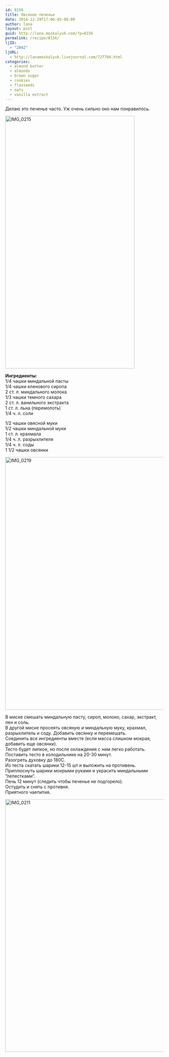 ```yaml
---
id: 8156
title: Овсяное печенье
date: 2014-12-29T17:06:03-08:00
author: lana
layout: post
guid: http://lana.moskalyuk.com/?p=8156
permalink: /recipe/8156/
ljID:
  - "2842"
ljURL:
  - http://lanamoskalyuk.livejournal.com/727784.html
categories:
  - almond butter
  - almonds
  - brown sugar
  - cookies
  - flaxseeds
  - oats
  - vanilla extract
---
```

Делаю это печенье часто. Уж очень сильно оно нам понравилось.

[<img loading="lazy" src="https://farm8.staticflickr.com/7533/15936576448_1f1be59346_c.jpg" alt="IMG_0215" width="411" height="800" />](https://www.flickr.com/photos/67405678@N00/15936576448 "IMG_0215 by lana.moskalyuk, on Flickr")

**Ингредиенты:**  
1/4 чашки миндальной пасты  
1/4 чашки кленового сиропа  
2 ст. л. миндального молока  
1/3 чашки темного сахара  
2 ст. л. ванильного экстракта  
1 ст. л. льна (перемолоть)  
1/4 ч. л. соли

1/2 чашки овясной муки  
1/2 чашки миндальной муки  
1 ст. л. крахмала  
1/4 ч. л. разрыхлителя  
1/4 ч. л. соды  
1 1/2 чашки овсянки

[<img loading="lazy" src="https://farm8.staticflickr.com/7537/15504302923_7f21ecc7d1_c.jpg" alt="IMG_0219" width="534" height="800" />](https://www.flickr.com/photos/67405678@N00/15504302923 "IMG_0219 by lana.moskalyuk, on Flickr")

В миске смешать миндальную пасту, сироп, молоко, сахар, экстракт, лен и соль.  
В другой миске просеять овсяную и миндальную муку, крахмал, разрыхлитель и соду. Добавить овсянку и перемешать.  
Соединить все ингредиенты вместе (если масса слишком мокрая, добавить еще овсянки).  
Тесто будет липкое, но после охлаждения с ним легко работать.  
Поставить тесто в холодильнике на 20-30 минут.  
Разогреть духовку до 180С.  
Из теста скатать шарики 12-15 шт и выложить на противень.  
Приплюснуть шарики мокрыми руками и украсить миндальными “лепестками”.  
Печь 12 минут (следить чтобы печенье не подгорело).  
Остудить и снять с противня.  
Приятного чаепития.

[<img loading="lazy" src="https://farm9.staticflickr.com/8612/15936576778_4357d01a07_c.jpg" alt="IMG_0211" width="653" height="800" />](https://www.flickr.com/photos/67405678@N00/15936576778 "IMG_0211 by lana.moskalyuk, on Flickr")